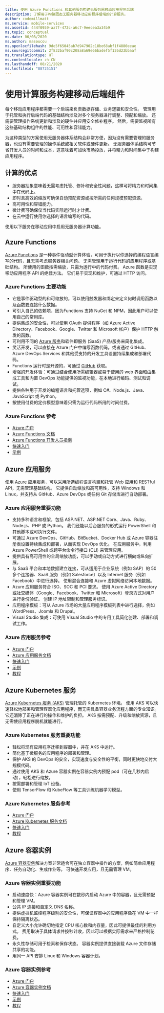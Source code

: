 ```yaml
---
title: 使用 Azure Functions 和其他服务构建无服务器移动应用程序后端
description: 了解用于构建固态无服务器移动应用程序后端的计算服务。
author: codemillmatt
ms.service: mobile-services
ms.assetid: 444f0959-aa7f-472c-a6c7-9eecea3a34b9
ms.topic: conceptual
ms.date: 06/08/2020
ms.author: masoucou
ms.openlocfilehash: 9de5f65045ab7d947902c18be68abf1f4880eeae
ms.sourcegitcommit: 2f832baf90c208a8a69e66badef5f126d23bbaaf
ms.translationtype: HT
ms.contentlocale: zh-CN
ms.lasthandoff: 08/21/2020
ms.locfileid: "88725151"
---
```

# <a name="build-mobile-back-end-components-with-compute-services"></a>使用计算服务构建移动后端组件

每个移动应用程序都需要一个后端来负责数据存储、业务逻辑和安全性。 管理用于托管和执行后端代码的基础结构涉及对多个服务器进行调整、预配和缩放。 还需要管理操作系统更新和涉及的硬件并应用安全修补程序。 然后，需要监视所有这些基础结构组件的性能、可用性和容错能力。 

为这种类型的方案使用无服务器体系结构会非常方便，因为没有需要管理的服务器，也没有需要管理的操作系统或相关软件或硬件更新。 无服务器体系结构可节省开发人员的时间和成本，这意味着可加快市场投放，并将精力和时间集中于构建应用程序。

## <a name="benefits-of-compute"></a>计算的优点

- 服务器抽象意味着无需考虑托管、修补和安全性问题，这样可将精力和时间集中在代码上。
- 即时且高效的缩放可确保自动预配资源或按所需的任何规模预配资源。
- 高可用性和容错能力。
- 微计费可确保仅当代码实际运行时才计费。
- 在云中运行使用你选择的语言编写的代码。

使用以下服务在移动应用中启用无服务器计算功能。

## <a name="azure-functions"></a>Azure Functions

[Azure Functions](https://azure.microsoft.com/services/functions/) 是一种事件驱动型计算体验，可用于执行以你选择的编程语言编写的代码，且无需考虑服务器相关问题。 无需管理用于运行代码的应用程序或基础结构。 所使用的函数按需缩放，只需为运行中的代码付费。 Azure 函数是实现移动应用程序 API 的绝佳方法。 它们易于实现和维护，可通过 HTTP 访问。

### <a name="azure-functions-key-features"></a>Azure Functions 主要功能

- 它是事件驱动型的和可缩放的，可以使用触发器和绑定来定义何时调用函数以及函数要连接什么数据。
- 可引入自己的依赖项，因为Functions 支持 NuGet 和 NPM，因此用户可以使用自己的常用库。
- 提供集成的安全性，可以使用 OAuth 提供程序（如 Azure Active Directory、Facebook、Google、Twitter 和 Microsoft 帐户）保护 HTTP 触发的函数。
- 可利用不同的 [Azure 服务](/azure/azure-functions/functions-overview)和软件即服务 (SaaS) 产品/服务来简化集成。
- 灵活开发，可以直接在 Azure 门户中编写函数代码，或者通过 GitHub、Azure DevOps Services 和其他受支持的开发工具设置持续集成和部署代码。
- Functions 运行时是开源的，可通过 [GitHub](https://github.com/azure/azure-webjobs-sdk-script) 获取。
- 增强的开发体验：可通过结合使用所需编辑器或易于使用的 web 界面和由集成工具和内置 DevOps 功能提供的监视功能，在本地进行编码、测试和调试。
- 提供各种用于开发的编程语言和托管选项，例如 C#、Node.js、Java、JavaScript 或 Python。
- 按使用付费的定价模型意味着只需为运行代码所用的时间付费。

### <a name="azure-functions-references"></a>Azure Functions 参考

- [Azure 门户](https://portal.azure.com)
- [Azure Functions 文档](/azure/azure-functions/)
- [Azure Functions 开发人员指南](/azure/azure-functions/functions-reference)
- [快速入门](/azure/azure-functions/functions-create-first-function-vs-code)
- [示例](/samples/browse/?products=azure-functions&languages=csharp)

## <a name="azure-app-service"></a>Azure 应用服务

使用 [Azure 应用服务](https://azure.microsoft.com/services/app-service/)，可以采用所选编程语言构建和托管 Web 应用和 RESTful API，无需管理基础结构。 它提供自动缩放和高可用性，支持 Windows 和 Linux，并支持从 GitHub、Azure DevOps 或任何 Git 存储库进行自动部署。

### <a name="azure-app-service-key-features"></a>Azure 应用服务重要功能

- 支持多种语言和框架，包括 ASP.NET、ASP.NET Core、Java、Ruby、Node.js、PHP 或 Python。 我们还能以后台服务的形式运行 PowerShell 和其他脚本或可执行文件。
- 可通过 Azure DevOps、GitHub、BitBucket、Docker Hub 或 Azure 容器注册表设置持续集成和部署，从而实现 DevOps 优化。 在应用服务中，利用 Azure PowerShell 或跨平台命令行接口 (CLI) 来管理应用。
- 提供具有高可用性的全局缩放功能，可以手动或自动方式进行横向或纵向扩展。
- 与 SaaS 平台和本地数据建立连接，可从适用于企业系统（例如 SAP）的 50 多个连接器、SaaS 服务（例如 Salesforce）以及 Internet 服务（例如 Facebook）中进行选择。 使用混合连接和 Azure 虚拟网络访问本地数据。
- Azure 应用服务符合 ISO、SOC 和 PCI 要求。 使用 Azure Active Directory 或社交媒体（Google、Facebook、Twitter 和 Microsoft）登录方式对用户进行身份验证。 创建 IP 地址限制和管理服务标识。
- 应用程序模板：可从 Azure 市场的大量应用程序模板列表中进行选择，例如 WordPress、Joomla 和 Drupal。
- Visual Studio 集成：可使用 Visual Studio 中的专用工具简化创建、部署和调试工作。

### <a name="azure-app-service-references"></a>Azure 应用服务参考

- [Azure 门户](https://portal.azure.com/)
- [Azure 应用服务文档](/azure/app-service/)
- [快速入门](/azure/app-service/app-service-web-get-started-dotnet)
- [示例](/azure/app-service/samples-cli)
- [教程](/azure/app-service/app-service-web-tutorial-dotnet-sqldatabase)

## <a name="azure-kubernetes-service"></a>Azure Kubernetes 服务

[Azure Kubernetes 服务 (AKS)](https://azure.microsoft.com/services/kubernetes-service/) 管理托管的 Kubernetes 环境。 使用 AKS 可以快速轻松地部署和管理容器化应用程序，而无需具备容器业务流程方面的专业知识。 它还消除了正在进行的操作和维护的负担。 AKS 按需预配、升级和缩放资源，且无需使应用程序脱机就能进行。

### <a name="azure-kubernetes-service-key-features"></a>Azure Kubernetes 服务重要功能

- 轻松将现有应用程序迁移到容器中，并在 AKS 中运行。
- 简化基于微服务的应用程序的部署和管理。
- 保护 AKS 的 DevOps 的安全，实现速度与安全性的平衡，同时更快地交付大规模代码。
- 通过使用 AKS 和 Azure 容器实例在容器实例内预配 pod（可在几秒内启动），轻松进行缩放。
- 按需部署和管理 IoT 设备。
- 使用 TensorFlow 和 KubeFlow 等工具训练机器学习模型。

### <a name="azure-kubernetes-service-references"></a>Azure Kubernetes 服务参考

- [Azure 门户](https://portal.azure.com/)
- [Azure Kubernetes 服务文档](/azure/aks/)
- [快速入门](/azure/aks/kubernetes-walkthrough-portal)
- [教程](/azure/aks/tutorial-kubernetes-prepare-app)

## <a name="azure-container-instances"></a>Azure 容器实例

[Azure 容器实例](https://azure.microsoft.com/services/container-instances/)解决方案非常适合可在独立容器中操作的方案，例如简单应用程序、任务自动化、生成作业等。 可快速开发应用，且无需管理 VM。

### <a name="azure-container-instances-key-features"></a>Azure 容器实例重要功能

- 启动速度快：Azure 容器实例可在数秒内启动 Azure 中的容器，且无需预配和管理 VM。
- 公共 IP 连接和自定义 DNS 名称。
- 提供虚拟机监控程序级别的安全性，可保证容器中的应用程序像在 VM 中一样保持隔离状态。
- 自定义大小允许确切地指定 CPU 核心数和内存量，因此可提供最佳的利用方式。 费用取决于具体请求并按秒计收，因此可以根据实际需求来严格控制花费。
- 永久性存储可用于检索和保存状态。 容器实例提供直接装载 Azure 文件存储共享的功能。
- 用同一 API 安排 Linux 和 Windows 容器计划。

### <a name="azure-container-instances-references"></a>Azure 容器实例参考

- [Azure 门户](https://portal.azure.com/)
- [Azure 容器实例文档](/azure/container-instances/)
- [快速入门](/azure/container-instances/container-instances-quickstart-portal)
- [示例](https://azure.microsoft.com/resources/samples/?sort=0&term=aci)
- [教程](/azure/container-instances/container-instances-tutorial-prepare-app)